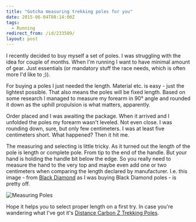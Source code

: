 ```yaml
---
title: "Gotcha measuring trekking poles for you"
date: 2015-06-04T08:14:00Z
tags:
  - Running
redirect_from: /id/233509/
layout: post
---
```

I recently decided to buy myself a set of poles. I was struggling with the idea for couple of months. When I'm running I want to have minimal amount of gear. Just essentials (or mandatory stuff the race needs, which is often more I'd like to ;)).

<!-- excerpt -->

For buying a poles I just needed the length. Material etc. is easy - just the lightest possible. That also means the poles will be fixed length. Based on some research I managed to measure my forearm in 90° angle and rounded it down as the uphill propulsion is what matters, apparently.

Order placed and I was awaiting the package. When it arrived and I unfolded the poles my forearm wasn't leveled. Not even close. I was rounding down, sure, but only few centimeters. I was at least five centimeters short. What happened? Then it hit me.

The measuring and selecting is little tricky. As it turned out the length of the pole is length or complete pole. From tip to the end of the handle. But your hand is holding the handle bit below the edge. So you really need to measure the hand to the very top and maybe even add one or two centimeters when comparing the length declared by manufacturer. I.e. this image - from [Black Diamond][1] as I was buying Black Diamond poles - is pretty off.

![Measuring Poles](/i/233509/bd-poles-measuring.png)

Hope it helps you to select proper length on a first try. In case you're wandering what I've got it's [Distance Carbon Z Trekking Poles][2].

[1]: http://blackdiamondequipment.com
[2]: http://blackdiamondequipment.com/en/trekking-poles/distance-carbon-z-pole-BD112177_cfg.html#start=1